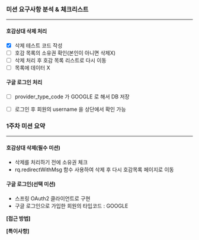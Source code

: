 ### 미션 요구사항 분석 & 체크리스트

---
#### 호감상대 삭제 처리
- [x] 삭제 테스트 코드 작성
- [ ] 호감 목록의 소유권 확인(본인이 아니면 삭제X)
- [ ] 삭제 처리 후 호감 목록 리스트로 다시 이동
- [ ] 목록에 데이터 X

#### 구글 로그인 처리
- [ ] provider_type_code 가 GOOGLE 로 해서 DB 저장
- [ ] 로그인 후 회원의 username 을 상단에서 확인 가능


### 1주차 미션 요약

---
#### 호감상대 삭제(필수 미션)
- 삭제를 처리하기 전에 소유권 체크
- rq.redirectWithMsg 함수 사용하여 삭제 후 다시 호감목록 페이지로 이동

#### 구글 로그인(선택 미션)
- 스프링 OAuth2 클라이언트로 구현
- 구글 로그인으로 가입한 회원의 타입코드 : GOOGLE


**[접근 방법]**




**[특이사항]**


